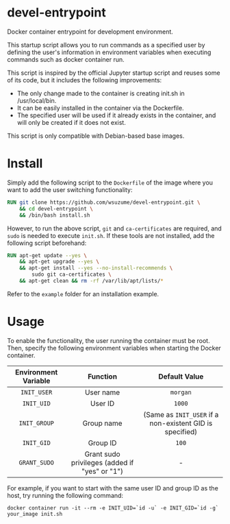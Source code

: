 # devel-entrypoint
Docker container entrypoint for development environment.

This startup script allows you to run commands as a specified user by defining the user's information in environment variables when executing commands such as docker container run.

This script is inspired by the official Jupyter startup script and reuses some of its code, but it includes the following improvements:

* The only change made to the container is creating init.sh in /usr/local/bin.
* It can be easily installed in the container via the Dockerfile.
* The specified user will be used if it already exists in the container, and will only be created if it does not exist.

This script is only compatible with Debian-based base images.

# Install
Simply add the following script to the `Dockerfile` of the image where you want to add the user switching functionality:

```Dockerfile
RUN git clone https://github.com/wsuzume/devel-entrypoint.git \
    && cd devel-entrypoint \
    && /bin/bash install.sh
```

However, to run the above script, `git` and `ca-certificates` are required, and `sudo` is needed to execute `init.sh`. If these tools are not installed, add the following script beforehand:

```Dockerfile
RUN apt-get update --yes \
    && apt-get upgrade --yes \
    && apt-get install --yes --no-install-recommends \
        sudo git ca-certificates \
    && apt-get clean && rm -rf /var/lib/apt/lists/*
```

Refer to the `example` folder for an installation example.

# Usage
To enable the functionality, the user running the container must be root. Then, specify the following environment variables when starting the Docker container.

| Environment Variable | Function | Default Value |
| :---: | :---: | :---: |
| `INIT_USER` | User name | `morgan` |
| `INIT_UID` | User ID | `1000` |
| `INIT_GROUP` | Group name | (Same as `INIT_USER` if a non-existent GID is specified) |
| `INIT_GID` | Group ID | `100` |
| `GRANT_SUDO` | Grant sudo privileges (added if "yes" or "1") | - |

For example, if you want to start with the same user ID and group ID as the host, try running the following command:

```
docker container run -it --rm -e INIT_UID=`id -u` -e INIT_GID=`id -g` your_image init.sh
```